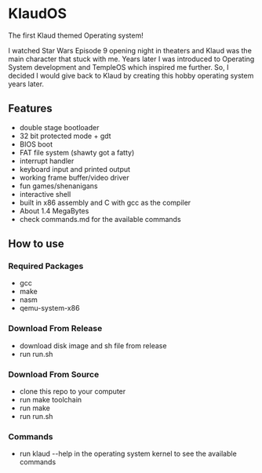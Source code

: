 # KlaudOS

The first Klaud themed Operating system!

I watched Star Wars Episode 9 opening night in theaters and Klaud was the main character that stuck with me. Years later I was introduced to Operating System development and TempleOS which inspired me further. So, I decided I would give back to Klaud by creating this hobby operating system years later. 

## Features

* double stage bootloader
* 32 bit protected mode + gdt
* BIOS boot
* FAT file system (shawty got a fatty)
* interrupt handler
* keyboard input and printed output
* working frame buffer/video driver
* fun games/shenanigans
* interactive shell
* built in x86 assembly and C with gcc as the compiler
* About 1.4 MegaBytes
* check commands.md for the available commands

## How to use

### Required Packages
* gcc
* make
* nasm
* qemu-system-x86

### Download From Release
* download disk image and sh file from release
* run run.sh

### Download From Source
* clone this repo to your computer
* run make toolchain
* run make
* run run.sh

### Commands
* run klaud --help in the operating system kernel to see the available commands